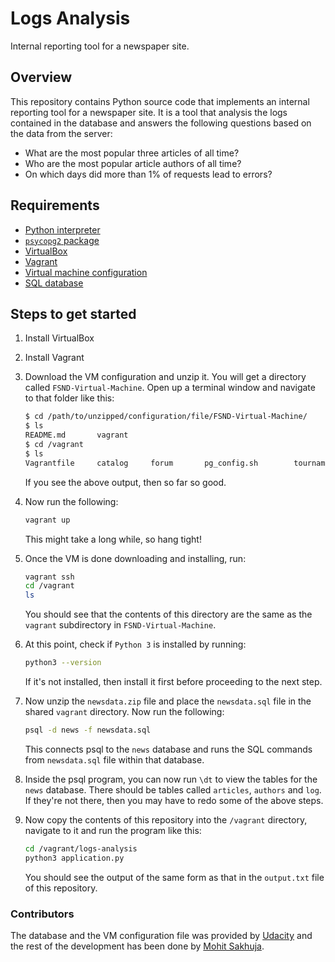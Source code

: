 # Logs Analysis

Internal reporting tool for a newspaper site.

## Overview

This repository contains Python source code that implements an internal reporting tool for a newspaper site. It is a tool that analysis the logs contained in the database and answers the following questions based on the data from the server:

- What are the most popular three articles of all time?
- Who are the most popular article authors of all time?
- On which days did more than 1% of requests lead to errors?

## Requirements

- [Python interpreter](https://www.python.org/downloads/release/python-364/)
- [`psycopg2` package](http://initd.org/psycopg/docs/install.html#binary-install-from-pypi)
- [VirtualBox](https://www.virtualbox.org/wiki/Downloads)
- [Vagrant](https://www.vagrantup.com/downloads.html)
- [Virtual machine configuration](https://github.com/udacity/fullstack-nanodegree-vm)
- [SQL database](https://d17h27t6h515a5.cloudfront.net/topher/2016/August/57b5f748_newsdata/newsdata.zip)

## Steps to get started

1. Install VirtualBox
2. Install Vagrant
3. Download the VM configuration and unzip it. You will get a directory called `FSND-Virtual-Machine`. Open up a terminal window and navigate to that folder like this:

    ```bash
    $ cd /path/to/unzipped/configuration/file/FSND-Virtual-Machine/
    $ ls
    README.md       vagrant
    $ cd /vagrant
    $ ls
    Vagrantfile     catalog     forum       pg_config.sh        tournament
    ```

    If you see the above output, then so far so good.

4. Now run the following:

    ```bash
    vagrant up
    ```

    This might take a long while, so hang tight!

5. Once the VM is done downloading and installing, run:

    ```bash
    vagrant ssh
    cd /vagrant
    ls
    ```

    You should see that the contents of this directory are the same as the `vagrant` subdirectory in `FSND-Virtual-Machine`.

6. At this point, check if `Python 3` is installed by running:

    ```bash
    python3 --version
    ```

    If it's not installed, then install it first before proceeding to the next step.

7. Now unzip the `newsdata.zip` file and place the `newsdata.sql` file in the shared `vagrant` directory. Now run the following:

    ```bash
    psql -d news -f newsdata.sql
    ```

    This connects psql to the `news` database and runs the SQL commands from `newsdata.sql` file within that database.

8. Inside the psql program, you can now run `\dt` to view the tables for the `news` database. There should be tables called `articles`, `authors` and `log`. If they're not there, then you may have to redo some of the above steps.
9. Now copy the contents of this repository into the `/vagrant` directory, navigate to it and run the program like this:
    ```bash
    cd /vagrant/logs-analysis
    python3 application.py
    ```

    You should see the output of the same form as that in the `output.txt` file of this repository.

### Contributors

The database and the VM configuration file was provided by [Udacity](https://github.com/udacity) and the rest of the development has been done by [Mohit Sakhuja](https://github.com/mohitsakhuja).
